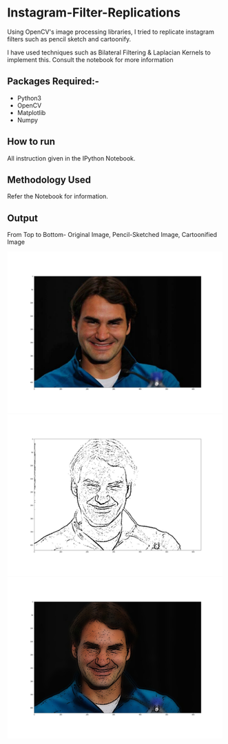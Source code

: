 # Instagram-Filter-Replications
Using OpenCV's image processing libraries, I tried to replicate instagram filters such as pencil sketch and cartoonify.

I have used techniques such as Bilateral Filtering & Laplacian Kernels to implement this. Consult the notebook for more information

## Packages Required:-

- Python3
- OpenCV
- Matplotlib
- Numpy

## How to run

All instruction given in the IPython Notebook.

## Methodology Used

Refer the Notebook for information.

## Output

From Top to Bottom- Original Image, Pencil-Sketched Image, Cartoonified Image

<img src='outputs/original.jpg' width= 500px>
<img src='outputs/pencil_img.jpg' width= 500px>
<img src='outputs/cartoon_img.jpg' width= 500px>
